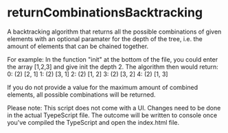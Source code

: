 # returnCombinationsBacktracking
A backtracking algorithm that returns all the possible combinations of given elements with an optional paramater for the depth of the tree, i.e. the amount of elements that
can be chained together. 

For example: 
In the function "init" at the bottom of the file, you could enter the array [1,2,3] and give init the depth 2. The algorithm then would return:
0: (2) [2, 1]
1: (2) [3, 1]
2: (2) [1, 2]
3: (2) [3, 2]
4: (2) [1, 3]

If you do not provide a value for the maximum amount of combined elements, all possible combinations will be returned. 

Please note:
This script does not come with a UI. Changes need to be done in the actual TyepeScript file. The outcome will be written to console once you've compiled the TypeScript and 
open the index.html file.


